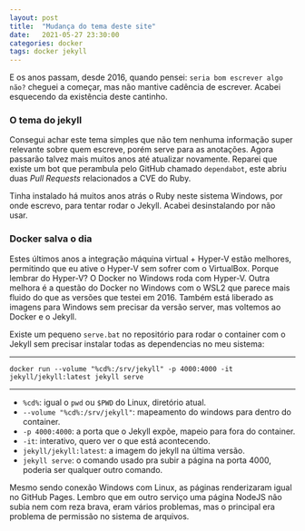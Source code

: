 ```yaml
---
layout: post
title:  "Mudança do tema deste site"
date:   2021-05-27 23:30:00
categories: docker
tags: docker jekyll
---
```


E os anos passam, desde 2016, quando pensei: `seria bom escrever algo não?` cheguei a começar, mas não mantive cadência de escrever. Acabei esquecendo da existência deste cantinho.

### O tema do jekyll

Consegui achar este tema simples que não tem nenhuma informação super relevante sobre quem escreve, porém serve para as anotações. Agora passarão talvez mais muitos anos até atualizar novamente.
Reparei que existe um bot que perambula pelo GitHub chamado `dependabot`, este abriu duas _Pull Requests_ relacionados a CVE do Ruby.

Tinha instalado há muitos anos atrás o Ruby neste sistema Windows, por onde escrevo, para tentar rodar o Jekyll. Acabei desinstalando por não usar.

### Docker salva o dia

Estes últimos anos a integração máquina virtual + Hyper-V estão melhores, permitindo que eu ative o Hyper-V sem sofrer com o VirtualBox.
Porque lembrar do Hyper-V? O Docker no Windows roda com Hyper-V.
Outra melhora é a questão do Docker no Windows com o WSL2 que parece mais fluido do que as versões que testei em 2016. Também está liberado as imagens para Windows sem precisar da versão server, mas voltemos ao Docker e o Jekyll.

Existe um pequeno `serve.bat` no repositório para rodar o container com o Jekyll sem precisar instalar todas as dependencias no meu sistema:

---

`docker run --volume "%cd%:/srv/jekyll" -p 4000:4000 -it jekyll/jekyll:latest jekyll serve`

---

- `%cd%`: igual o `pwd` ou `$PWD` do Linux, diretório atual.
- `--volume "%cd%:/srv/jekyll"`: mapeamento do windows para dentro do container.
- `-p 4000:4000`: a porta que o Jekyll expõe, mapeio para fora do container.
- `-it`: interativo, quero ver o que está acontecendo.
- `jekyll/jekyll:latest`: a imagem do jekyll na última versão.
- `jekyll serve`: o comando usado pra subir a página na porta 4000, poderia ser qualquer outro comando.

Mesmo sendo conexão Windows com Linux, as páginas renderizaram igual no GitHub Pages. Lembro que em outro serviço uma página NodeJS não subia nem com reza brava, eram vários problemas, mas o principal era problema de permissão no sistema de arquivos.
